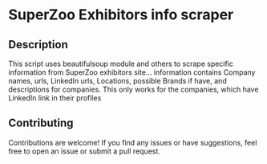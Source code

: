 # SuperZoo Exhibitors info scraper

## Description
This script uses beautifulsoup module and others to scrape specific information from SuperZoo
exhibitors site... information contains Company names, urls, LinkedIn urls, Locations, possible 
Brands if have, and descriptions for companies.
This only works for the companies, which have LinkedIn link in their profiles

## Contributing
Contributions are welcome! If you find any issues or have suggestions, feel free to open an issue
or submit a pull request.
